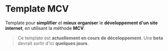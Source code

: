 # Template MCV
Template pour **simplifier** et **mieux organiser** le **développement d'un site internet**, en utilisant la méthode **MCV**.

> Ce template est **actuellement en cours de déceloppement**. Une **beta** devrait sortir d'ici **quelques jours**.
